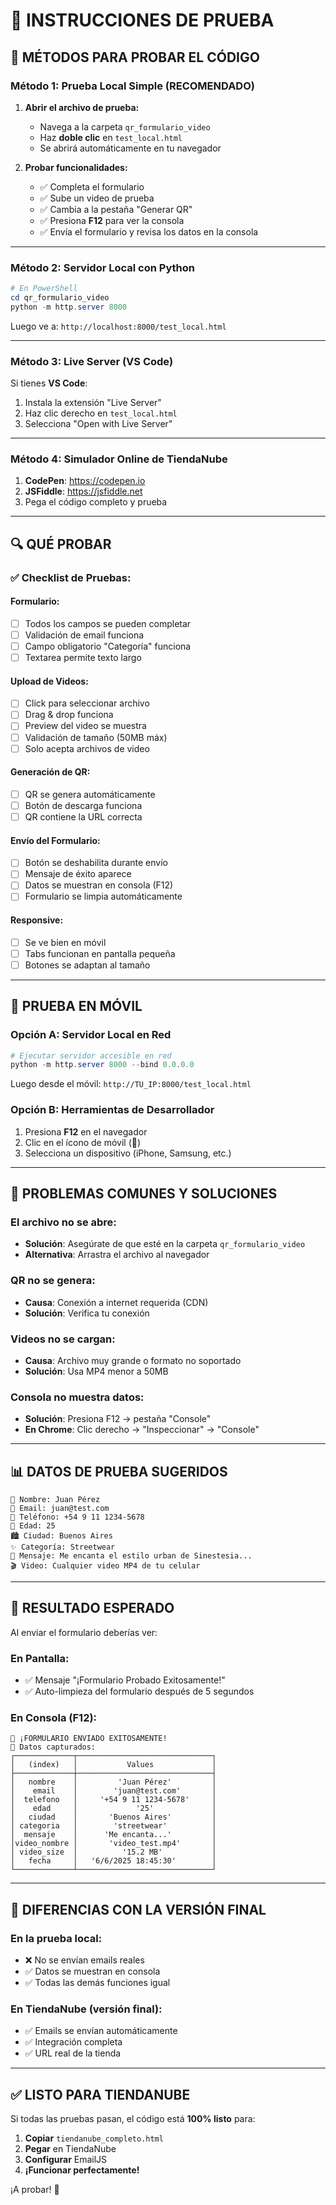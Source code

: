 # 🧪 INSTRUCCIONES DE PRUEBA

## 🚀 MÉTODOS PARA PROBAR EL CÓDIGO

### **Método 1: Prueba Local Simple (RECOMENDADO)**

1. **Abrir el archivo de prueba:**
   - Navega a la carpeta `qr_formulario_video`
   - Haz **doble clic** en `test_local.html`
   - Se abrirá automáticamente en tu navegador

2. **Probar funcionalidades:**
   - ✅ Completa el formulario
   - ✅ Sube un video de prueba
   - ✅ Cambia a la pestaña "Generar QR"
   - ✅ Presiona **F12** para ver la consola
   - ✅ Envía el formulario y revisa los datos en la consola

---

### **Método 2: Servidor Local con Python**

```powershell
# En PowerShell
cd qr_formulario_video
python -m http.server 8000
```

Luego ve a: `http://localhost:8000/test_local.html`

---

### **Método 3: Live Server (VS Code)**

Si tienes **VS Code**:
1. Instala la extensión "Live Server"
2. Haz clic derecho en `test_local.html`
3. Selecciona "Open with Live Server"

---

### **Método 4: Simulador Online de TiendaNube**

1. **CodePen**: https://codepen.io
2. **JSFiddle**: https://jsfiddle.net
3. Pega el código completo y prueba

---

## 🔍 QUÉ PROBAR

### ✅ **Checklist de Pruebas:**

#### **Formulario:**
- [ ] Todos los campos se pueden completar
- [ ] Validación de email funciona
- [ ] Campo obligatorio "Categoría" funciona
- [ ] Textarea permite texto largo

#### **Upload de Videos:**
- [ ] Click para seleccionar archivo
- [ ] Drag & drop funciona
- [ ] Preview del video se muestra
- [ ] Validación de tamaño (50MB máx)
- [ ] Solo acepta archivos de video

#### **Generación de QR:**
- [ ] QR se genera automáticamente
- [ ] Botón de descarga funciona
- [ ] QR contiene la URL correcta

#### **Envío del Formulario:**
- [ ] Botón se deshabilita durante envío
- [ ] Mensaje de éxito aparece
- [ ] Datos se muestran en consola (F12)
- [ ] Formulario se limpia automáticamente

#### **Responsive:**
- [ ] Se ve bien en móvil
- [ ] Tabs funcionan en pantalla pequeña
- [ ] Botones se adaptan al tamaño

---

## 📱 PRUEBA EN MÓVIL

### **Opción A: Servidor Local en Red**
```powershell
# Ejecutar servidor accesible en red
python -m http.server 8000 --bind 0.0.0.0
```
Luego desde el móvil: `http://TU_IP:8000/test_local.html`

### **Opción B: Herramientas de Desarrollador**
1. Presiona **F12** en el navegador
2. Clic en el ícono de móvil (📱)
3. Selecciona un dispositivo (iPhone, Samsung, etc.)

---

## 🐛 PROBLEMAS COMUNES Y SOLUCIONES

### **El archivo no se abre:**
- **Solución**: Asegúrate de que esté en la carpeta `qr_formulario_video`
- **Alternativa**: Arrastra el archivo al navegador

### **QR no se genera:**
- **Causa**: Conexión a internet requerida (CDN)
- **Solución**: Verifica tu conexión

### **Videos no se cargan:**
- **Causa**: Archivo muy grande o formato no soportado
- **Solución**: Usa MP4 menor a 50MB

### **Consola no muestra datos:**
- **Solución**: Presiona F12 → pestaña "Console"
- **En Chrome**: Clic derecho → "Inspeccionar" → "Console"

---

## 📊 DATOS DE PRUEBA SUGERIDOS

```
👤 Nombre: Juan Pérez
📧 Email: juan@test.com
📱 Teléfono: +54 9 11 1234-5678
🎂 Edad: 25
🏙️ Ciudad: Buenos Aires
✨ Categoría: Streetwear
💭 Mensaje: Me encanta el estilo urban de Sinestesia...
🎬 Video: Cualquier video MP4 de tu celular
```

---

## 🎯 RESULTADO ESPERADO

Al enviar el formulario deberías ver:

### **En Pantalla:**
- ✅ Mensaje "¡Formulario Probado Exitosamente!"
- ✅ Auto-limpieza del formulario después de 5 segundos

### **En Consola (F12):**
```
🎉 ¡FORMULARIO ENVIADO EXITOSAMENTE!
📝 Datos capturados:
┌─────────────┬──────────────────────────────┐
│   (index)   │           Values             │
├─────────────┼──────────────────────────────┤
│   nombre    │         'Juan Pérez'         │
│    email    │        'juan@test.com'       │
│  telefono   │     '+54 9 11 1234-5678'     │
│    edad     │             '25'             │
│   ciudad    │       'Buenos Aires'         │
│ categoria   │        'streetwear'          │
│  mensaje    │      'Me encanta...'         │
│video_nombre │       'video_test.mp4'       │
│ video_size  │          '15.2 MB'           │
│   fecha     │   '6/6/2025 18:45:30'        │
└─────────────┴──────────────────────────────┘
```

---

## 🔄 DIFERENCIAS CON LA VERSIÓN FINAL

### **En la prueba local:**
- ❌ No se envían emails reales
- ✅ Datos se muestran en consola
- ✅ Todas las demás funciones igual

### **En TiendaNube (versión final):**
- ✅ Emails se envían automáticamente
- ✅ Integración completa
- ✅ URL real de la tienda

---

## ✅ LISTO PARA TIENDANUBE

Si todas las pruebas pasan, el código está **100% listo** para:
1. **Copiar** `tiendanube_completo.html`
2. **Pegar** en TiendaNube
3. **Configurar** EmailJS
4. **¡Funcionar perfectamente!**

¡A probar! 🚀 